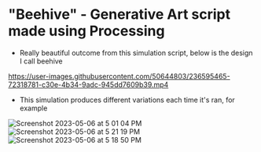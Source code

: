 # "Beehive" - Generative Art script made using Processing 
- Really beautiful outcome from this simulation script, below is the design I call beehive

https://user-images.githubusercontent.com/50644803/236595465-72318781-c30e-4b34-9adc-945dd7609b39.mp4

- This simulation produces different variations each time it's ran, for example

![Screenshot 2023-05-06 at 5 01 04 PM](https://user-images.githubusercontent.com/50644803/236646985-8e8d696d-4cdf-4924-9dcf-2d70c312dd3a.png)
![Screenshot 2023-05-06 at 5 21 19 PM](https://user-images.githubusercontent.com/50644803/236647060-0de8cc1e-a5bb-4f27-ae81-24095e0aa7c9.png)
![Screenshot 2023-05-06 at 5 18 50 PM](https://user-images.githubusercontent.com/50644803/236646991-6de7bf1c-fa17-4209-9c11-21db88e1d7e6.png)
